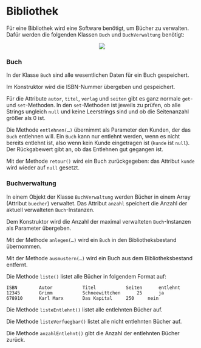 # Bibliothek #

Für eine Bibliothek wird eine Software benötigt, um Bücher zu verwalten. Dafür werden die folgenden Klassen `Buch` und `BuchVerwaltung` benötigt:

<p align='center'>
<img src='http://pr-gse.googlecode.com/svn/wiki/uebungen/uml/bibliothek_array.jpg' />
</p>

### Buch ###

In der Klasse `Buch` sind alle wesentlichen Daten für ein Buch gespeichert.

Im Konstruktor wird die ISBN-Nummer übergeben und gespeichert.

Für die Attribute `autor`, `titel`, `verlag` und `seiten` gibt es ganz normale `get`- und `set`-Methoden. In den `set`-Methoden ist jeweils zu prüfen, ob alle Strings ungleich `null` und keine Leerstrings sind und ob die Seitenanzahl größer als 0 ist.

Die Methode `entlehnen(…)` übernimmt als Parameter den Kunden, der das `Buch` entlehnen will. Ein `Buch` kann nur entlehnt werden, wenn es nicht bereits entlehnt ist, also wenn kein Kunde eingetragen ist (`kunde` ist `null`). Der Rückgabewert gibt an, ob das Entlehnen gut gegangen ist.

Mit der Methode `retour()` wird ein Buch zurückgegeben: das Attribut `kunde` wird wieder auf `null` gesetzt.

### Buchverwaltung ###

In einem Objekt der Klasse `BuchVerwaltung` werden Bücher in einem Array (Attribut `buecher`) verwaltet. Das Attribut `anzahl` speichert die Anzahl der aktuell verwalteten `Buch`-Instanzen.

Dem Konstruktor wird die Anzahl der maximal verwalteten `Buch`-Instanzen als Parameter übergeben.

Mit der Methode `anlegen(…)`  wird ein `Buch` in den Bibliotheksbestand übernommen.

Mit der Methode `ausmustern(…)` wird ein Buch aus dem Bibliotheksbestand entfernt.

Die Methode `liste()` listet alle Bücher in folgendem Format auf:
```
ISBN		Autor			Titel			Seiten		entlehnt
12345		Grimm			Schneewittchen		25		ja
678910		Karl Marx		Das Kapital		250		nein
```

Die Methode `listeEntlehnt()` listet alle entlehnten Bücher auf.

Die Methode `listeVerfuegbar()` listet alle nicht entlehnten Bücher auf.

Die Methode `anzahlEntlehnt()` gibt die Anzahl der entlehnten Bücher zurück.